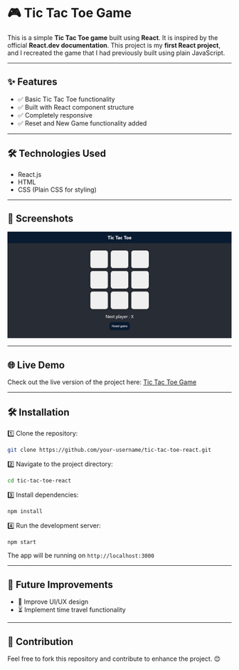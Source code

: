 # 🎮 Tic Tac Toe Game

This is a simple **Tic Tac Toe game** built using **React**. It is inspired by the official **React.dev documentation**. This project is my **first React project**, and I recreated the game that I had previously built using plain JavaScript.

---

## ✨ Features

- ✅ Basic Tic Tac Toe functionality
- ✅ Built with React component structure
- ✅ Completely responsive
- ✅ Reset and New Game functionality added

---

## 🛠️ Technologies Used

- React.js
- HTML
- CSS (Plain CSS for styling)

---

## 📸 Screenshots

![Tic Tac Toe Screenshot](images/image.png)

---

## 🌐 Live Demo

Check out the live version of the project here: [Tic Tac Toe Game](https://tic-tac-toe-react-mu-rust.vercel.app/)

---

## 🛠️ Installation

1️⃣ Clone the repository:

```bash
git clone https://github.com/your-username/tic-tac-toe-react.git
```

2️⃣ Navigate to the project directory:

```bash
cd tic-tac-toe-react
```

3️⃣ Install dependencies:

```bash
npm install
```

4️⃣ Run the development server:

```bash
npm start
```

The app will be running on `http://localhost:3000`

---

## 🚀 Future Improvements

- 🎨 Improve UI/UX design
- ⏳ Implement time travel functionality

---

## 🤝 Contribution

Feel free to fork this repository and contribute to enhance the project. 😊

